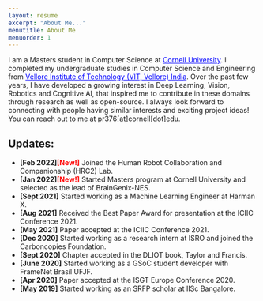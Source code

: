 ```yaml
---
layout: resume
excerpt: "About Me..."
menutitle: About Me
menuorder: 1
---
```


I am a Masters student in Computer Science at <a href="https://www.cornell.edu/" style="color: blue">Cornell University</a>. I completed my undergraduate studies in Computer Science and Engineering from <a href="https://vit.ac.in" style="color: blue">Vellore Institute of Technology (VIT, Vellore) India</a>. Over the past few years, I have developed a growing interest in Deep Learning, Vision, Robotics and Cognitive AI, that inspired me to contribute in these domains through research as well as open-source. I always look forward to connecting with people having similar interests and exciting project ideas! You can reach out to me at pr376[at]cornell[dot]edu. 
 


## Updates: 

- **[Feb 2022]<a style="color: red">[New!]</a>** Joined the Human Robot Collaboration and Companionship (HRC2) Lab. 
- **[Jan 2022]<a style="color: red">[New!]</a>** Started Masters program at Cornell University and selected as the lead of BrainGenix-NES. 
- **[Sept 2021]** Started working as a Machine Learning Engineer at Harman X.
- **[Aug 2021]** Received the Best Paper Award for presentation at the ICIIC Conference 2021.
- **[May 2021]** Paper accepted at the ICIIC Conference 2021. 
- **[Dec 2020]** Started working as a research intern at ISRO and joined the Carboncopies Foundation. 
- **[Sept 2020]** Chapter accepted in the DLIOT book, Taylor and Francis.
- **[June 2020]** Started working as a GSoC student developer with FrameNet Brasil UFJF.
- **[Apr 2020]** Paper accepted at the ISGT Europe Conference 2020.
- **[May 2019]** Started working as an SRFP scholar at IISc Bangalore.



